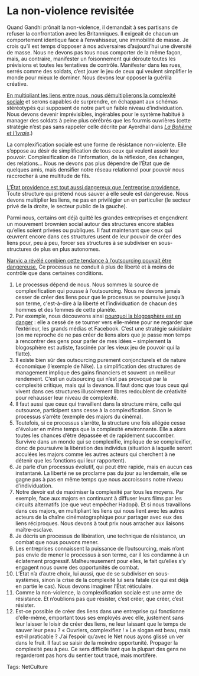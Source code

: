 # La non-violence revisitée

Quand Gandhi prônait la non-violence, il demandait à ses partisans de refuser la confrontation avec les Britanniques. Il exigeait de chacun un comportement identique face à l’envahisseur, une immobilité de masse. Je crois qu’il est temps d’opposer à nos adversaires d’aujourd’hui une diversité de masse. Nous ne devons pas tous nous comporter de la même façon, mais, au contraire, manifester un foisonnement qui déroute toutes les prévisions et toutes les tentatives de contrôle. Manifester dans les rues, serrés comme des soldats, c’est jouer le jeu de ceux qui veulent simplifier le monde pour mieux le dominer. Nous devons leur opposer la guérilla créative.

[En multipliant les liens entre nous, nous démultiplierons la complexité sociale](http://blog.tcrouzet.com/2010/05/08/la-liberte-le-lien/) et serons capables de surprendre, en échappant aux schémas stéréotypés qui supposent de notre part un faible niveau d’individuation. Nous devons devenir imprévisibles, ingérables pour le système habitué à manager des soldats à peine plus cérébrés que les fourmis ouvrières (cette stratégie n’est pas sans rappeler celle décrite par Ayerdhal dans [*La Bohème et l’Ivraie*](http://www.amazon.fr/Bohême-lIvraie-Ayerdhal/dp/2846261342).)

La complexification sociale est une forme de résistance non-violente. Elle s’oppose au désir de simplification de tous ceux qui veulent assoir leur pouvoir. Complexification de l’information, de la réflexion, des échanges, des relations… Nous ne devons pas plus dépendre de l’État que de quelques amis, mais densifier notre réseau relationnel pour pouvoir nous raccrocher à une multitude de fils.

[L’État providence est tout aussi dangereux que l’entreprise providence.](http://blog.tcrouzet.com/2010/04/20/privatiser-ou-nationaliser/) Toute structure qui prétend nous sauver à elle seule est dangereuse. Nous devons multiplier les liens, ne pas en privilégier un en particulier (le secteur privé de la droite, le secteur public de la gauche).

Parmi nous, certains ont déjà quitté les grandes entreprises et engendrent un mouvement brownien social autour des structures encore stables qu’elles soient privées ou publiques. Il faut maintenant que ceux qui œuvrent encore dans ces structures usent de leur pouvoir de créer des liens pour, peu à peu, forcer ses structures à se subdiviser en sous-structures de plus en plus autonomes.

[Narvic a révélé combien cette tendance à l’outsourcing pouvait être dangereuse.](http://blog.tcrouzet.com/2010/05/08/la-liberte-le-lien/#comment-76643) Ce processus ne conduit à plus de liberté et à moins de contrôle que dans certaines conditions.

1. Le processus dépend de nous. Nous sommes la source de complexification qui pousse à l’outsourcing. Nous ne devons jamais cesser de créer des liens pour que le processus se poursuive jusqu’à son terme, c'est-à-dire à la liberté et l’individuation de chacun des hommes et des femmes de cette planète.
2. Par exemple, nous découvrons ainsi [pourquoi la blogosphère est en danger](http://novovision.fr/?On-attendait-le-web-social-mais) : elle a cessé de se tourner vers elle-même pour ne regarder que l’extérieur, les grands médias et Facebook. C’est une stratégie suicidaire (on me reproche de ne pas créer de liens alors que je passe mon temps à rencontrer des gens pour parler de mes idées – simplement la blogosphère est autiste, fascinée par les vieux jeu de pouvoir qui la flatte).
3. Il existe bien sûr des outsourcing purement conjoncturels et de nature économique (l’exemple de Nike). La simplification des structures de management implique des gains financiers et souvent un meilleur rendement. C’est un outsourcing qui n’est pas provoqué par la complexité critique, mais qui la devance. Il faut donc que tous ceux qui vivent dans ces structures illusoirement libres redoublent de créativité pour rehausser leur niveau de complexité.
4. Il faut aussi que ceux qui travaillent dans la structure mère, celle qui outsource, participent sans cesse à la complexification. Sinon le processus s’arrête (exemple des majors du cinéma).
5. Toutefois, si ce processus s’arrête, la structure une fois allégée cesse d'évoluer en même temps que la complexité environnante. Elle a alors toutes les chances d’être dépassée et de rapidement succomber. Survivre dans un monde qui se complexifie, implique de se complexifier, donc de poursuivre la libération des individus (situation à laquelle seront acculées les majors comme les autres acteurs qui cherchent à ne détenir que les fonctions qui leur rapportent).
6. Je parle d’un processus évolutif, qui peut être rapide, mais en aucun cas instantané. La liberté ne se proclame pas du jour au lendemain, elle se gagne pas à pas en même temps que nous accroissons notre niveau d’individuation.
7. Notre devoir est de maximiser la complexité par tous les moyens. Par exemple, face aux majors en continuant à diffuser leurs films par les circuits alternatifs (ce que veut empêcher Hadopi). Et si nous travaillons dans ces majors, en multipliant les liens qui nous lient avec les autres acteurs de la chaîne cinématographique pour partager avec eux des liens réciproques. Nous devons à tout prix nous arracher aux liaisons maître-esclave.
8. Je décris un processus de libération, une technique de résistance, un combat que nous pouvons mener.
9. Les entreprises connaissent la puissance de l’outsourcing, mais n’ont pas envie de mener le processus à son terme, car il les condamne à un éclatement progressif. Malheureusement pour elles, le fait qu’elles s’y engagent nous ouvre des opportunités de combat.
10. L’État n’a d’autre choix, lui aussi, que de se subdiviser en sous-systèmes, sinon la crise de la complexité lui sera fatale (ce qui est déjà en partie le cas). Nous devons imaginer l’État réticulaire.
11. Comme la non-violence, la complexification sociale est une arme de résistance. Et n’oublions pas que résister, c’est créer, que créer, c’est résister.
12. Est-ce possible de créer des liens dans une entreprise qui fonctionne d’elle-même, emportant tous ses employés avec elle, justement sans leur laisser le loisir de créer des liens, ne leur laissant que le temps de sauver leur peau ? « Ouvriers, complexifiez ! » Le slogan est beau, mais est-il praticable ? J’ai l’espoir qu’avec le Net nous ayons glissé un ver dans le fruit. Il faut se saisir de la moindre opportunité. Propager la complexité peu à peu. Ce sera difficile tant que la plupart des gens ne regarderont pas hors du sentier tout tracé, mais mortifère.

Tags: NetCulture